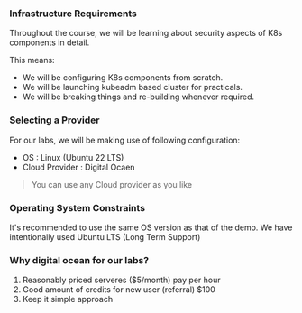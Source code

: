 ### Infrastructure Requirements

Throughout the course, we will be learning about security aspects of K8s components in detail.

This means:
- We will be configuring K8s components from scratch.
- We will be launching kubeadm based cluster for practicals.
- We will be breaking things and re-building whenever required.

### Selecting a Provider

For our labs, we will be making use of following configuration:

- OS : Linux (Ubuntu 22 LTS)
- Cloud Provider : Digital Ocaen

> You can use any Cloud provider as you like

### Operating System Constraints

It's recommended to use the same OS version as that of the demo.
We have intentionally used Ubuntu LTS (Long Term Support)

### Why digital ocean for our labs?

1. Reasonably priced serveres ($5/month) pay per hour
2. Good amount of credits for new user (referral) $100
3. Keep it simple approach